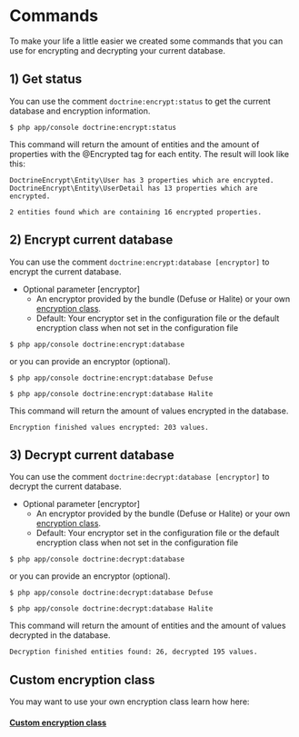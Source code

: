 # Commands

To make your life a little easier we created some commands that you can use for encrypting and decrypting your current database.

## 1) Get status

You can use the comment `doctrine:encrypt:status` to get the current database and encryption information.

```
$ php app/console doctrine:encrypt:status
```

This command will return the amount of entities and the amount of properties with the @Encrypted tag for each entity.
The result will look like this:

```
DoctrineEncrypt\Entity\User has 3 properties which are encrypted.
DoctrineEncrypt\Entity\UserDetail has 13 properties which are encrypted.

2 entities found which are containing 16 encrypted properties.
```

## 2) Encrypt current database

You can use the comment `doctrine:encrypt:database [encryptor]` to encrypt the current database.

- Optional parameter [encryptor]
  - An encryptor provided by the bundle (Defuse or Halite) or your own [encryption class](docs/custom_encryptor.md).
  - Default: Your encryptor set in the configuration file or the default encryption class when not set in the configuration file

```
$ php app/console doctrine:encrypt:database
```

or you can provide an encryptor (optional).

```
$ php app/console doctrine:encrypt:database Defuse
```

```
$ php app/console doctrine:encrypt:database Halite
```

This command will return the amount of values encrypted in the database.

```
Encryption finished values encrypted: 203 values.
```

## 3) Decrypt current database

You can use the comment `doctrine:decrypt:database [encryptor]` to decrypt the current database.

- Optional parameter [encryptor]
  - An encryptor provided by the bundle (Defuse or Halite) or your own [encryption class](docs/custom_encryptor.md).
  - Default: Your encryptor set in the configuration file or the default encryption class when not set in the configuration file

```
$ php app/console doctrine:decrypt:database
```

or you can provide an encryptor (optional).

```
$ php app/console doctrine:decrypt:database Defuse
```

```
$ php app/console doctrine:decrypt:database Halite
```

This command will return the amount of entities and the amount of values decrypted in the database.

```
Decryption finished entities found: 26, decrypted 195 values.
```

## Custom encryption class

You may want to use your own encryption class learn how here:

#### [Custom encryption class](docs/custom_encryptor.md)
